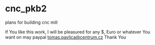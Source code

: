 # cnc_pkb2
plans for building cnc mill

If You like this work, I will be pleasured for any $, Euro or whatever You want on may paypal tomas.pavlica@centrum.cz
Thank You

